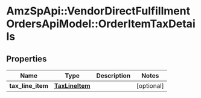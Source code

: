 # AmzSpApi::VendorDirectFulfillmentOrdersApiModel::OrderItemTaxDetails

## Properties
Name | Type | Description | Notes
------------ | ------------- | ------------- | -------------
**tax_line_item** | [**TaxLineItem**](TaxLineItem.md) |  | [optional] 

